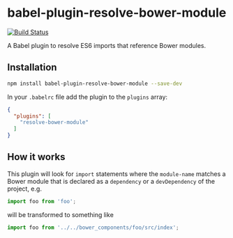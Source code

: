 # babel-plugin-resolve-bower-module

[![Build Status](https://travis-ci.org/wrumsby/babel-plugin-resolve-bower-module.svg?branch=master)](https://travis-ci.org/wrumsby/babel-plugin-resolve-bower-module)

A Babel plugin to resolve ES6 imports that reference Bower modules.

## Installation

```bash
npm install babel-plugin-resolve-bower-module --save-dev
```

In your `.babelrc` file add the plugin to the `plugins` array:

```json
{
  "plugins": [
    "resolve-bower-module"
  ]
}
```

## How it works

This plugin will look for `import` statements where the `module-name` matches a Bower module that is declared as a `dependency` or a `devDependency` of the project, e.g.

```js
import foo from 'foo';
```

will be transformed to something like

```js
import foo from '../../bower_components/foo/src/index';
```
